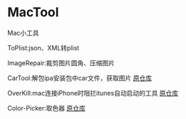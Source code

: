 # MacTool
Mac小工具

ToPlist:json、XML转plist

ImageRepair:裁剪图片圆角、压缩图片

CarTool:解包ipa安装包中car文件，获取图片
[原仓库](https://github.com/yuedong56/Assets.carTool)

OverKill:mac连接iPhone时阻拦itunes自动启动的工具
[原仓库](https://github.com/KrauseFx/overkill-for-mac)

Color-Picker:取色器
[原仓库](https://github.com/oscardelben/Color-Picker-Pro)
